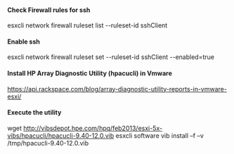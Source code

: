 #### Check Firewall rules for ssh
esxcli network firewall ruleset list --ruleset-id sshClient

#### Enable ssh
esxcli network firewall ruleset set --ruleset-id sshClient --enabled=true

#### Install HP Array Diagnostic Utility (hpacucli) in Vmware
https://api.rackspace.com/blog/array-diagnostic-utility-reports-in-vmware-esxi/

#### Execute the utility
wget http://vibsdepot.hpe.com/hpq/feb2013/esxi-5x-vibs/hpacucli/hpacucli-9.40-12.0.vib
esxcli software vib install –f –v /tmp/hpacucli-9.40-12.0.vib
